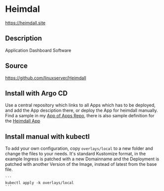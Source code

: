 # Heimdal

https://heimdall.site

## Description

Application Dashboard Software

## Source

https://github.com/linuxserver/Heimdall

## Install with Argo CD

Use a central repository which links to all Apps which has to be deployed,
and add the App desciption there, or deploy the App for heimdall manually.
Find a sample in my [App of Apps Repo](https://github.com/wep4you/k8s-apps.git),
there is also sample definition for the [Heimdall App](https://github.com/wep4you/k8s-apps/blob/main/local/heimdall.yml)

## Install manual with kubectl

To add your own configuration, copy ```overlays/local``` to a new folder and change the files to your needs.
It's standard Kustomize format, in the example Ingress is patched with a new Domainname and the Deployment
is patched with another Version of the Image, instead of latest from the base file.

    ```
    kubectl apply -k overlays/local
    ```
